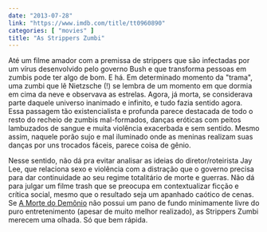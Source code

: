 ```yaml
---
date: "2013-07-28"
link: "https://www.imdb.com/title/tt0960890"
categories: [ "movies" ]
title: "As Strippers Zumbi"
---
```

Até um filme amador com a premissa de strippers que são infectadas por um vírus desenvolvido pelo governo Bush e que transforma pessoas em zumbis pode ter algo de bom. E há. Em determinado momento da "trama", uma zumbi que lê Nietzsche (!) se lembra de um momento em que dormia em cima da neve e observava as estrelas. Agora, já morta, se considerava parte daquele universo inanimado e infinito, e tudo fazia sentido agora. Essa passagem tão existencialista e profunda parece destacada de todo o resto do recheio de zumbis mal-formados, danças eróticas com peitos lambuzados de sangue e muita violência exacerbada e sem sentido. Mesmo assim, naquele porão sujo e mal iluminado onde as meninas realizam suas danças por uns trocados fáceis, parece coisa de gênio.

Nesse sentido, não dá pra evitar analisar as ideias do diretor/roteirista Jay Lee, que relaciona sexo e violência com a distração que o governo precisa para dar continuidade ao seu regime totalitário de morte e guerras. Não dá para julgar um filme trash que se preocupa em contextualizar ficção e crítica social, mesmo que o resultado seja um apanhado caótico de cenas. Se [A Morte do Demônio] não possui um pano de fundo minimamente livre do puro entretenimento (apesar de muito melhor realizado), as Strippers Zumbi merecem uma olhada. Só que bem rápida.

[A Morte do Demônio]: /a-morte-do-demonio
